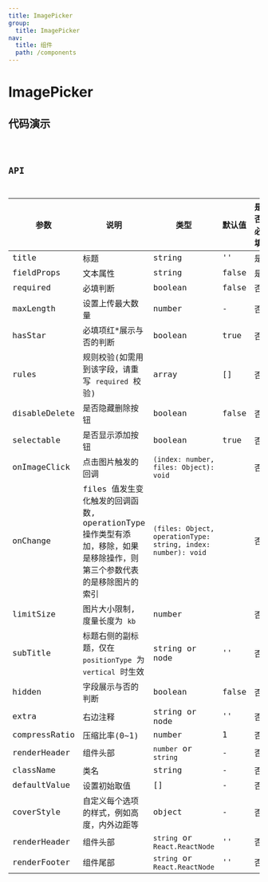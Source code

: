 ```yaml
---
title: ImagePicker
group:
  title: ImagePicker
nav:
  title: 组件
  path: /components
---
```


# ImagePicker

## 代码演示

<code src="./demo/index.tsx" />

## API

| 参数          | 说明                                                                                                                   | 类型                                                          | 默认值 | 是否必填 |
| ------------- | ---------------------------------------------------------------------------------------------------------------------- | ------------------------------------------------------------- | ------ | -------- |
| title         | 标题                                                                                                                   | string                                                        | ''     | 是       |
| fieldProps    | 文本属性                                                                                                               | string                                                        | false  | 是       |
| required      | 必填判断                                                                                                               | boolean                                                       | false  | 否       |
| maxLength     | 设置上传最大数量                                                                                                       | number                                                        | -      | 否       |
| hasStar       | 必填项红\*展示与否的判断                                                                                               | boolean                                                       | true   | 否       |
| rules         | 规则校验(如需用到该字段，请重写 `required` 校验)                                                                       | array                                                         | []     | 否       |
| disableDelete | 是否隐藏删除按钮                                                                                                       | boolean                                                       | false  | 否       |
| selectable    | 是否显示添加按钮                                                                                                       | boolean                                                       | true   | 否       |
| onImageClick  | 点击图片触发的回调                                                                                                     | `(index: number, files: Object): void`                        |        | 否       |
| onChange      | files 值发生变化触发的回调函数, operationType 操作类型有添加，移除，如果是移除操作，则第三个参数代表的是移除图片的索引 | `(files: Object, operationType: string, index: number): void` |        | 否       |
| limitSize     | 图片大小限制, 度量长度为 `kb`                                                                                          | number                                                        |        | 否       |
| subTitle      | 标题右侧的副标题，仅在 `positionType` 为 `vertical` 时生效                                                             | string or node                                                | ''     | 否       |
| hidden        | 字段展示与否的判断                                                                                                     | boolean                                                       | false  | 否       |
| extra         | 右边注释                                                                                                               | string or node                                                | ''     | 否       |
| compressRatio | 压缩比率(0~1)                                                                                                          | number                                                        | 1      | 否       |
| renderHeader  | 组件头部                                                                                                               | `number` or `string`                                          | -      | 否       |
| className     | 类名                                                                                                                   | string                                                        | -      | 否       |
| defaultValue  | 设置初始取值                                                                                                           | []                                                            | -      | 否       |
| coverStyle    | 自定义每个选项的样式，例如高度，内外边距等                                                                             | object                                                        | -      | 否       |
| renderHeader  | 组件头部                                                                                                               | `string` or `React.ReactNode`                                 | ''     | 否       |
| renderFooter  | 组件尾部                                                                                                               | `string` or `React.ReactNode`                                 | ''     | 否       |
